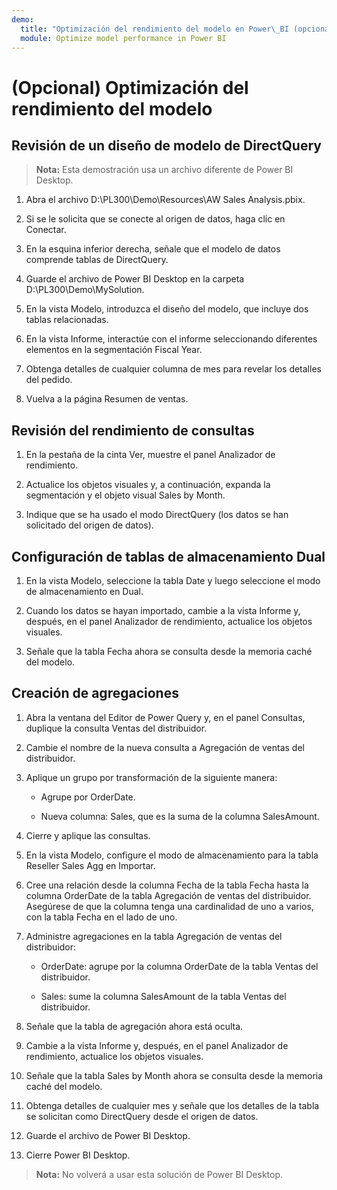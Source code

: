 ```yaml
---
demo:
  title: "Optimización del rendimiento del modelo en Power\_BI (opcional)"
  module: Optimize model performance in Power BI
---
```


# (Opcional) Optimización del rendimiento del modelo

## Revisión de un diseño de modelo de DirectQuery

> **Nota:** Esta demostración usa un archivo diferente de Power BI Desktop.

1. Abra el archivo D:\PL300\Demo\Resources\AW Sales Analysis.pbix.

1. Si se le solicita que se conecte al origen de datos, haga clic en Conectar.

1. En la esquina inferior derecha, señale que el modelo de datos comprende tablas de DirectQuery.

1. Guarde el archivo de Power BI Desktop en la carpeta D:\PL300\Demo\MySolution.

1. En la vista Modelo, introduzca el diseño del modelo, que incluye dos tablas relacionadas.

1. En la vista Informe, interactúe con el informe seleccionando diferentes elementos en la segmentación Fiscal Year.

1. Obtenga detalles de cualquier columna de mes para revelar los detalles del pedido.

1. Vuelva a la página Resumen de ventas.

## Revisión del rendimiento de consultas

1. En la pestaña de la cinta Ver, muestre el panel Analizador de rendimiento.

1. Actualice los objetos visuales y, a continuación, expanda la segmentación y el objeto visual Sales by Month.

1. Indique que se ha usado el modo DirectQuery (los datos se han solicitado del origen de datos).

## Configuración de tablas de almacenamiento Dual

1. En la vista Modelo, seleccione la tabla Date y luego seleccione el modo de almacenamiento en Dual.

1. Cuando los datos se hayan importado, cambie a la vista Informe y, después, en el panel Analizador de rendimiento, actualice los objetos visuales.

1. Señale que la tabla Fecha ahora se consulta desde la memoria caché del modelo.

## Creación de agregaciones

1. Abra la ventana del Editor de Power Query y, en el panel Consultas, duplique la consulta Ventas del distribuidor.

1. Cambie el nombre de la nueva consulta a Agregación de ventas del distribuidor.

1. Aplique un grupo por transformación de la siguiente manera:

    - Agrupe por OrderDate.

    - Nueva columna: Sales, que es la suma de la columna SalesAmount.

1. Cierre y aplique las consultas.

1. En la vista Modelo, configure el modo de almacenamiento para la tabla Reseller Sales Agg en Importar.

1. Cree una relación desde la columna Fecha de la tabla Fecha hasta la columna OrderDate de la tabla Agregación de ventas del distribuidor. Asegúrese de que la columna tenga una cardinalidad de uno a varios, con la tabla Fecha en el lado de uno.

1. Administre agregaciones en la tabla Agregación de ventas del distribuidor:

    - OrderDate: agrupe por la columna OrderDate de la tabla Ventas del distribuidor.

    - Sales: sume la columna SalesAmount de la tabla Ventas del distribuidor.

1. Señale que la tabla de agregación ahora está oculta.

1. Cambie a la vista Informe y, después, en el panel Analizador de rendimiento, actualice los objetos visuales.

1. Señale que la tabla Sales by Month ahora se consulta desde la memoria caché del modelo.

1. Obtenga detalles de cualquier mes y señale que los detalles de la tabla se solicitan como DirectQuery desde el origen de datos.

1. Guarde el archivo de Power BI Desktop.

1. Cierre Power BI Desktop.

> **Nota:** No volverá a usar esta solución de Power BI Desktop.
